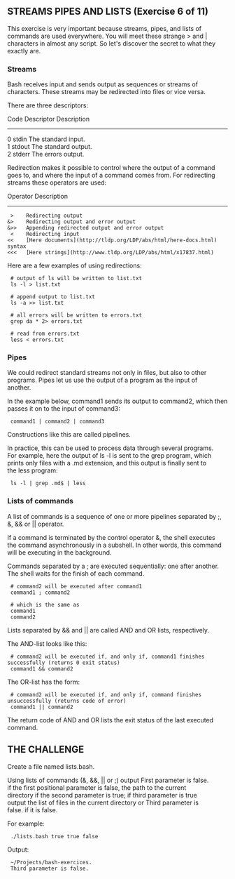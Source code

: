  ## STREAMS PIPES AND LISTS (Exercise 6 of 11)  
   
  This exercise is very important because streams, pipes, and lists of  
  commands are used everywhere. You will meet these strange > and |  
  characters in almost any script. So let's discover the secret to what they  
  exactly are.  
   
 ### Streams  
   
  Bash receives input and sends output as sequences or streams of  
  characters.  These streams may be redirected into files or vice versa.  
   
  There are three descriptors:  
   
 Code Descriptor Description  
 ---- ---------- --------------------  
   0     stdin   The standard input.  
   1    stdout   The standard output.  
   2    stderr   The errors output.  
   
  Redirection makes it possible to control where the output of a command  
  goes to, and where the input of a command comes from. For redirecting  
  streams these operators are used:  
   
 Operator Description  
 -------- --------------------------------------------------------------------  
     >    Redirecting output  
    &>    Redirecting output and error output  
    &>>   Appending redirected output and error output  
     <    Redirecting input  
    <<    [Here documents](http://tldp.org/LDP/abs/html/here-docs.html) syntax  
    <<<   [Here strings](http://www.tldp.org/LDP/abs/html/x17837.html)  
   
  Here are a few examples of using redirections:  
   
     # output of ls will be written to list.txt  
     ls -l > list.txt  
       
     # append output to list.txt  
     ls -a >> list.txt  
       
     # all errors will be written to errors.txt  
     grep da * 2> errors.txt  
       
     # read from errors.txt  
     less < errors.txt  
   
 ### Pipes  
   
  We could redirect standard streams not only in files, but also to other  
  programs. Pipes let us use the output of a program as the input of  
  another.  
   
  In the example below, command1 sends its output to command2, which then  
  passes it on to the input of command3:  
   
     command1 | command2 | command3  
   
  Constructions like this are called pipelines.  
   
  In practice, this can be used to process data through several programs.  
  For example, here the output of ls -l is sent to the grep program, which  
  prints only files with a .md extension, and this output is finally sent to  
  the less program:  
   
     ls -l | grep .md$ | less  
   
 ### Lists of commands  
   
  A list of commands is a sequence of one or more pipelines separated by ;,  
  &, && or || operator.  
   
  If a command is terminated by the control operator &, the shell executes  
  the command asynchronously in a subshell. In other words, this command  
  will be executing in the background.  
   
  Commands separated by a ; are executed sequentially: one after another.  
  The shell waits for the finish of each command.  
   
     # command2 will be executed after command1  
     command1 ; command2  
       
     # which is the same as  
     command1  
     command2  
   
  Lists separated by && and || are called AND and OR lists, respectively.  
   
  The AND-list looks like this:  
   
     # command2 will be executed if, and only if, command1 finishes successfully (returns 0 exit status)  
     command1 && command2  
   
  The OR-list has the form:  
   
     # command2 will be executed if, and only if, command finishes unsuccessfully (returns code of error)  
     command1 || command2  
   
  The return code of AND and OR lists the exit status of the last executed  
  command.  
   
 ## THE CHALLENGE  
   
  Create a file named lists.bash.  
   
  Using lists of commands (&, &&, || or ;) output First parameter is false.  
  if the first positional parameter is false, the path to the current  
  directory if the second parameter is true; if third parameter is true  
  output the list of files in the current directory or Third parameter is  
  false. if it is false.  
   
  For example:  
   
     ./lists.bash true true false  
   
  Output:  
   
     ~/Projects/bash-exercices.  
     Third parameter is false.  

